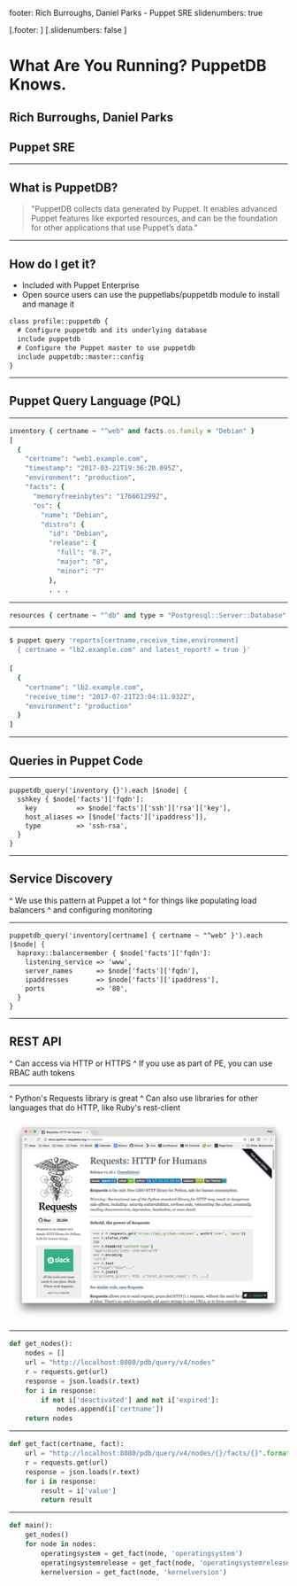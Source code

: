 footer: Rich Burroughs, Daniel Parks - Puppet SRE
slidenumbers: true

[.footer: ]
[.slidenumbers: false ]
# What Are You Running? PuppetDB Knows.

## Rich Burroughs, Daniel Parks
## Puppet SRE

---

## What is PuppetDB?
> "PuppetDB collects data generated by Puppet. It enables advanced Puppet features like exported resources, and can be the foundation for other applications that use Puppet’s data."

---

## How do I get it?
- Included with Puppet Enterprise
- Open source users can use the puppetlabs/puppetdb module to install and manage it

```Puppet
class profile::puppetdb {
  # Configure puppetdb and its underlying database
  include puppetdb
  # Configure the Puppet master to use puppetdb
  include puppetdb::master::config
}
```

---

## Puppet Query Language (PQL)

---
```Ruby
inventory { certname ~ "^web" and facts.os.family = "Debian" }
[
  {
    "certname": "web1.example.com",
    "timestamp": "2017-03-22T19:36:20.095Z",
    "environment": "production",
    "facts": {
      "memoryfreeinbytes": "1766612992",
      "os": {
        "name": "Debian",
        "distro": {
          "id": "Debian",
          "release": {
            "full": "8.7",
            "major": "8",
            "minor": "7"
          },
          . . .
```
---
```Ruby
resources { certname ~ "^db" and type = "Postgresql::Server::Database" }
```
---

```Ruby
$ puppet query 'reports[certname,receive_time,environment]
  { certname = "lb2.example.com" and latest_report? = true }'

[
  {
    "certname": "lb2.example.com",
    "receive_time": "2017-07-21T23:04:11.932Z",
    "environment": "production"
  }
]
```
---

## Queries in Puppet Code

---

``` puppet
puppetdb_query('inventory {}').each |$node| {
  sshkey { $node['facts']['fqdn']:
    key          => $node['facts']['ssh']['rsa']['key'],
    host_aliases => [$node['facts']['ipaddress']],
    type         => 'ssh-rsa',
  }
}
```
---

## Service Discovery

^ We use this pattern at Puppet a lot
^ for things like populating load balancers
^ and configuring monitoring

---

```puppet
puppetdb_query('inventory[certname] { certname ~ "^web" }').each |$node| {
  haproxy::balancermember { $node['facts']['fqdn']:
    listening_service => 'www',
    server_names      => $node['facts']['fqdn'],
    ipaddresses       => $node['facts']['ipaddress'],
    ports             => '80',
  }
}
```

---

## REST API

^ Can access via HTTP or HTTPS
^ If you use as part of PE, you can use RBAC auth tokens

---

^ Python's Requests library is great
^ Can also use libraries for other languages that do HTTP, like Ruby's rest-client

![inline](images/requests_screenshot.png)

---

```Python
def get_nodes():
    nodes = []
    url = "http://localhost:8080/pdb/query/v4/nodes"
    r = requests.get(url)
    response = json.loads(r.text)
    for i in response:
        if not i['deactivated'] and not i['expired']:
            nodes.append(i['certname'])
    return nodes
```

---

```Python
def get_fact(certname, fact):
    url = "http://localhost:8080/pdb/query/v4/nodes/{}/facts/{}".format(certname, fact)
    r = requests.get(url)
    response = json.loads(r.text)
    for i in response:
        result = i['value']
        return result
```

---

```Python
def main():
    get_nodes()
    for node in nodes:
        operatingsystem = get_fact(node, 'operatingsystem')
        operatingsystemrelease = get_fact(node, 'operatingsystemrelease')
        kernelversion = get_fact(node, 'kernelversion')
```
